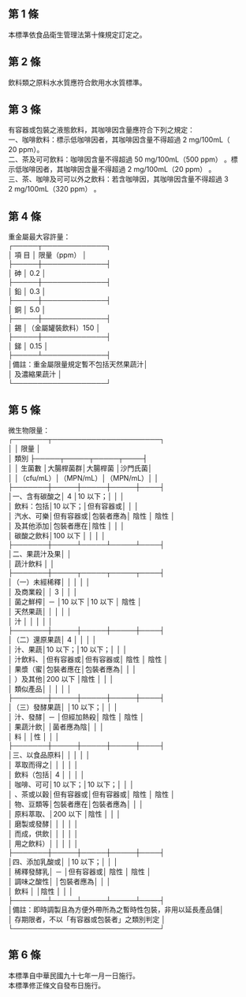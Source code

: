 第 1 條
-------
本標準依食品衛生管理法第十條規定訂定之。

第 2 條
-------
飲料類之原料水水質應符合飲用水水質標準。

第 3 條
-------
有容器或包裝之液態飲料，其咖啡因含量應符合下列之規定：  
一、咖啡飲料：標示低咖啡因者，其咖啡因含量不得超過 2 mg/100mL（  
    20 ppm）。  
二、茶及可可飲料：咖啡因含量不得超過 50 mg/100mL（500 ppm） 。標  
    示低咖啡因者，其咖啡因含量不得超過 2 mg/100mL（20 ppm） 。  
三、茶、咖啡及可可以外之飲料：若含咖啡因，其咖啡因含量不得超過 3  
    2 mg/100mL（320 ppm） 。

第 4 條
-------
重金屬最大容許量：  
┌─────┬─────────────┐  
│  項  目  │        限量（ppm）       │  
├─────┼─────────────┤  
│    砷    │          0.2             │  
├─────┼─────────────┤  
│    鉛    │          0.3             │  
├─────┼─────────────┤  
│    銅    │          5.0             │  
├─────┼─────────────┤  
│    錫    │（金屬罐裝飲料）150       │  
├─────┼─────────────┤  
│    銻    │          0.15            │  
├─────┴─────────────┤  
│備註：重金屬限量規定暫不包括天然果蔬汁│  
│      及濃縮果蔬汁                    │  
└───────────────────┘

第 5 條
-------
微生物限量：  
┌───────┬──────────────────────┐  
│              │                     限量                   │  
│    類別      ├─────┬─────┬─────┬────┤  
│              │  生菌數  │大腸桿菌群│大腸桿菌  │沙門氏菌│  
│              │（cfu/mL）│（MPN/mL）│（MPN/mL）│        │  
├───────┼─────┼─────┼─────┼────┤  
│一、含有碳酸之│  4       │10  以下；│          │        │  
│    飲料：包括│10  以下；│但有容器或│          │        │  
│    汽水、可樂│但有容器或│包裝者應為│  陰性    │  陰性  │  
│    及其他添加│包裝者應在│陰性      │          │        │  
│    碳酸之飲料│100 以下  │          │          │        │  
├───────┼─────┴─────┴─────┴────┤  
│二、果蔬汁及果│                                            │  
│    蔬汁飲料  │                                            │  
├───────┼─────┬─────┬─────┬────┤  
│（一）未經稀釋│          │          │          │        │  
│      及商業殺│          │  3       │          │        │  
│      菌之鮮榨│    －    │10  以下  │10  以下  │  陰性  │  
│      天然果蔬│          │          │          │        │  
│      汁      │          │          │          │        │  
├───────┼─────┼─────┼─────┼────┤  
│（二）還原果蔬│  4       │          │          │        │  
│      汁、果蔬│10  以下；│10  以下；│          │        │  
│      汁飲料、│但有容器或│但有容器或│  陰性    │  陰性  │  
│      果漿（蜜│包裝者應在│包裝者應為│          │        │  
│      ）及其他│200 以下  │陰性      │          │        │  
│      類似產品│          │          │          │        │  
├───────┼─────┼─────┼─────┼────┤  
│（三）發酵果蔬│          │10  以下；│          │        │  
│      汁、發酵│    －    │但經加熱殺│  陰性    │  陰性  │  
│      果蔬汁飲│          │菌者應為陰│          │        │  
│      料      │          │性        │          │        │  
├───────┼─────┼─────┼─────┼────┤  
│三、以食品原料│          │          │          │        │  
│    萃取而得之│          │          │          │        │  
│    飲料（包括│  4       │          │          │        │  
│    咖啡、可可│10  以下；│10  以下；│          │        │  
│    、茶或以穀│但有容器或│但有容器或│  陰性    │  陰性  │  
│    物、豆類等│包裝者應在│包裝者應為│          │        │  
│    原料萃取、│200 以下  │陰性      │          │        │  
│    磨製或發酵│          │          │          │        │  
│    而成，供飲│          │          │          │        │  
│    用之飲料）│          │          │          │        │  
├───────┼─────┼─────┼─────┼────┤  
│四、添加乳酸或│          │10  以下；│          │        │  
│    稀釋發酵乳│    －    │但有容器或│  陰性    │  陰性  │  
│    調味之酸性│          │包裝者應為│          │        │  
│    飲料      │          │陰性      │          │        │  
├───────┴─────┴─────┴─────┴────┤  
│備註：即時調製且為方便外帶所為之暫時性包裝，非用以延長產品儲│  
│      存期限者，不以「有容器或包裝者」之類別判定            │  
└──────────────────────────────┘

第 6 條
-------
本標準自中華民國九十七年一月一日施行。  
本標準修正條文自發布日施行。

